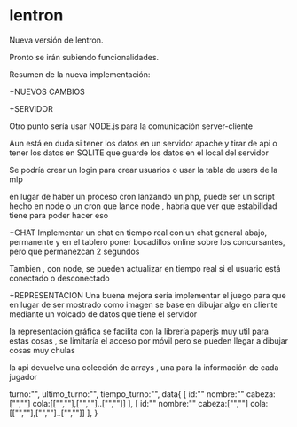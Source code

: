 lentron
=======

Nueva versión de lentron.

Pronto se irán subiendo funcionalidades.

Resumen de la nueva implementación:

+NUEVOS CAMBIOS


+SERVIDOR

Otro punto sería usar NODE.js para la comunicación server-cliente

Aun está en duda si tener los datos en un servidor apache y tirar de api o tener los datos en 
SQLITE que guarde los datos en el local del servidor

Se podría crear un login para crear usuarios o usar la tabla de users de la mlp

en lugar de haber un proceso cron lanzando un php, puede ser un script hecho en node
o un cron que lance node , habría que ver que estabilidad tiene para poder hacer eso


+CHAT
Implementar un chat en tiempo real
con un chat general abajo, permanente
y en el tablero poner bocadillos online sobre los concursantes, pero que permanezcan 2 segundos

Tambien , con node, se pueden actualizar en tiempo real si el usuario está conectado o
desconectado



+REPRESENTACION
Una buena mejora sería implementar el juego para que en lugar de ser mostrado como imagen
se base en dibujar algo en cliente mediante un volcado de datos que tiene el servidor

la representación gráfica se facilita con la librería paperjs muy util para estas cosas , 
se limitaría el acceso por móvil pero se pueden llegar a dibujar cosas muy chulas

la api devuelve una colección de arrays , una para la información de cada jugador

turno:"",
ultimo_turno:"",
tiempo_turno:"",
data{
	[
		id:""
		nombre:""
		cabeza:["",""]
		cola:[["",""],["",""]..["",""]]
	],
	[
		id:""
		nombre:""
		cabeza:["",""]
		cola:[["",""],["",""]..["",""]]
	],
}

